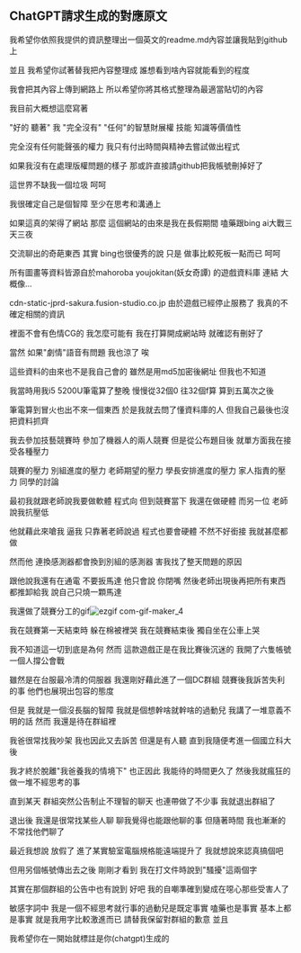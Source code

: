 ## ChatGPT請求生成的對應原文 ##

我希望你依照我提供的資訊整理出一個英文的readme.md內容並讓我貼到github上

並且 我希望你試著替我把內容整理成 誰想看到啥內容就能看到的程度

我會把其內容上傳到網路上 所以希望你將其格式整理為最適當貼切的內容

我目前大概想這麼寫著


"好的 聽著" 我 "完全沒有" "任何"的智慧財展權 技能 知識等價值性

完全沒有任何能聲張的權力 我只有付出時間與精神去嘗試做出程式

如果我沒有在處理版權問題的樣子 那或許直接請github把我帳號刪掉好了

這世界不缺我一個垃圾 呵呵

我很確定自己是個智障 至少在思考和溝通上

如果這真的架得了網站 那麼 這個網站的由來是我在長假期間 嗑藥跟bing ai大戰三天三夜

交流聊出的奇葩東西 其實 bing也很優秀的說 只是 做事比較死板一點而已 呵呵

所有圖畫等資料皆源自於mahoroba youjokitan(妖女奇譚) 的遊戲資料庫 連結 大概像...

cdn-static-jprd-sakura.fusion-studio.co.jp 由於遊戲已經停止服務了 我真的不確定相關的資訊

裡面不會有色情CG的 我怎麼可能有 我在打算開成網站時 就確認有刪好了

當然 如果"劇情"語音有問題 我也涼了 唉

這些資料的由來也不是我自己會的 雖然是用md5加密後網址 但我也不知道

我當時用我i5 5200U筆電算了整晚 慢慢從32個0 往32個f算 算到五萬次之後

筆電算到冒火也出不來一個東西 於是我就去問了懂資料庫的人 但我自己最後也沒把資料抓齊

我去參加技藝競賽時 參加了機器人的兩人競賽 但是從公布題目後 就單方面我在接受各種壓力

競賽的壓力 別組進度的壓力 老師期望的壓力 學長安排進度的壓力 家人指責的壓力 同學的討論

最初我就跟老師說我要做軟體 程式向 但到競賽當下 我還在做硬體 而另一位 老師說我抗壓低

他就藉此來嗆我 逼我 只靠著老師說過 程式也要會硬體 不然不好銜接 我就甚麼都做

然而他 連換感測器都會換到別組的感測器 害我找了整天問題的原因

跟他說我還有在通電 不要扳馬達 他只會說 你閉嘴 然後老師出現後再把所有東西都推卸給我 說自己只燒一顆馬達

我還做了競賽分工的gif![ezgif com-gif-maker_4]([https://github.com/f0r9et/YJKT/assets/63490856/125b9c9a-219a-4897-b764-60587ee26b95](https://cdn.discordapp.com/attachments/1109519140789682206/1116970019214069800/ezgif.com-gif-maker_4.gif))



我在競賽第一天結束時 躲在棉被裡哭 我在競賽結束後 獨自坐在公車上哭

我不知道這一切到底是為何 然而 這款遊戲正是在我比賽後沉迷的 我開了六隻帳號一個人撐公會戰

雖然是在台服最冷清的伺服器 我還剛好藉此進了一個DC群組 競賽後我訴苦失利的事 他們也展現出包容的態度

但是 我就是一個沒長腦的智障 我就是個想幹啥就幹啥的過動兒 我講了一堆意義不明的話 然而 我還是待在群組裡

我爸很常找我吵架 我也因此又去訴苦 但還是有人聽 直到我隨便考進一個國立科大後 

我才終於脫離"我爸養我的情境下" 也正因此 我能待的時間更久了 然後我就瘋狂的做一堆不經思考的事

直到某天 群組突然公告制止不理智的聊天 也連帶做了不少事 我就退出群組了

退出後 我還是很常找某些人聊 聊我覺得也能跟他聊的事 但隨著時間 我也漸漸的不常找他們聊了

最近我想說 放假了 進了某實驗室電腦規格能遠端提升了 我就想說來認真搞個吧

但用另個帳號傳出去之後 剛剛才看到 我在打文件時說到"騷擾"這兩個字

其實在那個群組的公告中也有說到 好吧 我的自嘲準確到變成在噁心那些受害人了

敏感字詞中 我是一個不經思考就行事的過動兒是既定事實 嗑藥也是事實 基本上都是事實 就是我用字比較激進而已 請替我保留對群組的歉意 並且

我希望你在一開始就標註是你(chatgpt)生成的
